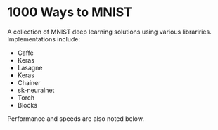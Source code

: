 # 1000 Ways to MNIST
A collection of MNIST deep learning solutions using various librariries. Implementations include:
- Caffe
- Keras
- Lasagne
- Keras
- Chainer
- sk-neuralnet
- Torch
- Blocks

Performance and speeds are also noted below. 
